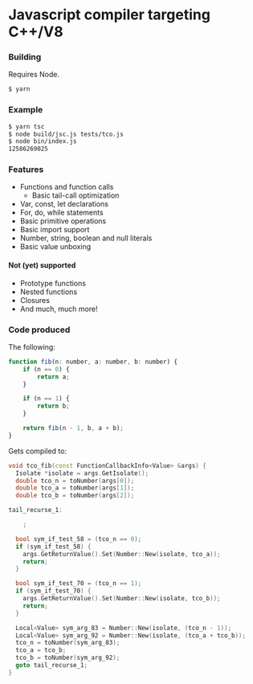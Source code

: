 # Javascript compiler targeting C++/V8

### Building

Requires Node.

```bash
$ yarn
```

### Example

```bash
$ yarn tsc
$ node build/jsc.js tests/tco.js
$ node bin/index.js
12586269025

```

### Features

* Functions and function calls
  * Basic tail-call optimization
* Var, const, let declarations
* For, do, while statements
* Basic primitive operations
* Basic import support
* Number, string, boolean and null literals
* Basic value unboxing

#### Not (yet) supported

* Prototype functions
* Nested functions
* Closures
* And much, much more!

### Code produced

The following:

```js
function fib(n: number, a: number, b: number) {
    if (n == 0) {
        return a;
    }

    if (n == 1) {
        return b;
    }

    return fib(n - 1, b, a + b);
}
```

Gets compiled to:

```cpp
void tco_fib(const FunctionCallbackInfo<Value> &args) {
  Isolate *isolate = args.GetIsolate();
  double tco_n = toNumber(args[0]);
  double tco_a = toNumber(args[1]);
  double tco_b = toNumber(args[2]);

tail_recurse_1:

    ;

  bool sym_if_test_58 = (tco_n == 0);
  if (sym_if_test_58) {
    args.GetReturnValue().Set(Number::New(isolate, tco_a));
    return;
  }

  bool sym_if_test_70 = (tco_n == 1);
  if (sym_if_test_70) {
    args.GetReturnValue().Set(Number::New(isolate, tco_b));
    return;
  }

  Local<Value> sym_arg_83 = Number::New(isolate, (tco_n - 1));
  Local<Value> sym_arg_92 = Number::New(isolate, (tco_a + tco_b));
  tco_n = toNumber(sym_arg_83);
  tco_a = tco_b;
  tco_b = toNumber(sym_arg_92);
  goto tail_recurse_1;
}
```

